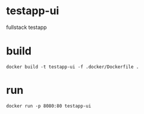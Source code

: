 # testapp-ui
fullstack testapp

# build
`docker build -t testapp-ui -f .docker/Dockerfile .`

# run
`docker run -p 8080:80 testapp-ui` 
